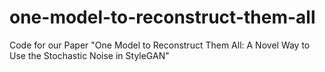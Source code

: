 # one-model-to-reconstruct-them-all
Code for our Paper "One Model to Reconstruct Them All: A Novel Way to Use the Stochastic Noise in StyleGAN"
